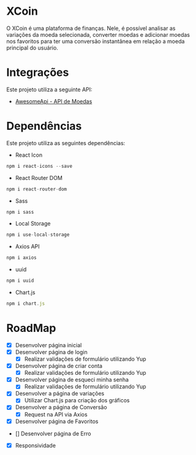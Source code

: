 # XCoin

O XCoin é uma plataforma de finanças. Nele, é possível analisar as variações da moeda selecionada, converter moedas e adicionar moedas nos favoritos para ter uma conversão instantânea em relação a moeda principal do usuário.

# Integrações

Este projeto utiliza a seguinte API:
- [AwesomeApi - API de Moedas](https://docs.awesomeapi.com.br/api-de-moedas)

# Dependências

Este projeto utiliza as seguintes dependências:
- React Icon
```js
npm i react-icons --save
```
- React Router DOM
```js
npm i react-router-dom
```
- Sass
```js
npm i sass
```
- Local Storage
```js
npm i use-local-storage
```
- Axios API
```js
npm i axios
```
- uuid
```js
npm i uuid
```
- Chart.js
```js
npm i chart.js
```

# RoadMap
- [X] Desenvolver página inicial
- [X] Desenvolver página de login
    - [X] Realizar validações de formulário utilizando Yup
- [X] Desenvolver página de criar conta
    - [X] Realizar validações de formulário utilizando Yup
- [X] Desenvolver página de esqueci minha senha
    - [X] Realizar validações de formulário utilizando Yup
- [X] Desenvolver a página de variações 
    - [X] Utilizar Chart.js para criação dos gráficos
- [X] Desenvolver a página de Conversão
    - [X] Request na API via Axios
- [X] Desenvolver página de Favoritos
- [] Desenvolver página de Erro
- [X] Responsividade
